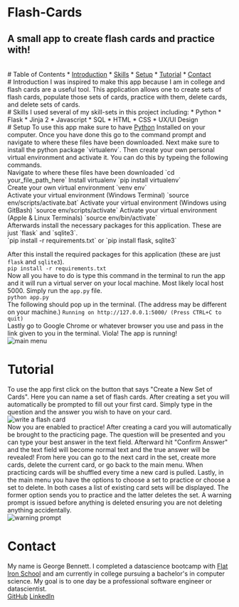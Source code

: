 # Flash-Cards
## A small app to create flash cards and practice with!
<br>
# Table of Contents
* <a href='#Introduction'>Introduction</a>
* <a href='#Skills'>Skills</a>
* <a href='#Setup'>Setup</a>
* <a href='#Tutorial'>Tutorial</a>
* <a href='#Contact'>Contact</a>
<br>
# Introduction
I was inspired to make this app because I am in college and flash cards are a useful tool. This application allows one to create sets of flash cards, populate those sets of cards, practice with them, delete cards, and delete sets of cards.
<br>
# Skills
I used several of my skill-sets in this project including:
* Python
* Flask
* Jinja 2
* Javascript
* SQL
* HTML
* CSS
* UX/UI Design
<br>
# Setup
To use this app make sure to have <a href="https://www.python.org/downloads/">Python</a> Installed on your computer. Once you have done this go to the command prompt and navigate to where these files have been downloaded. Next make sure to install the python package `virtualenv`. Then create your own personal virtual environment and activate it. You can do this by typeing the following commands. 
<br>
Navigate to where these files have been downloaded
`cd your_file_path_here`
Install virtualenv
`pip install virtualenv` 
<br>
Create your own virtual environment
`venv env`
<br>
Activate your virtual environment (Windows Terminal)
`source env/scripts/activate.bat`
Activate your virtual environment (Windows using GitBash)
`source env/scripts/activate`
Activate your virtual environment (Apple & Linux Terminals)
`source env/bin/activate`
<br>
Afterwards install the necessary packages for this application. These are just `flask` and `sqlite3`.
<br>
`pip install -r requirements.txt` or `pip install flask, sqlite3`
<br>

 After this install the required packages for this application (these are just `flask` and `sqlite3`). 
<br>
`pip install -r requirements.txt`
<br>
Now all you have to do is type this command in the terminal to run the app and it will run a virtual server on your local machine. Most likely local host 5000. Simply run the `app.py` file.
<br>
`python app.py`
<br>
The following should pop up in the terminal. (The address may be different on your machine.)
`Running on http://127.0.0.1:5000/ (Press CTRL+C to quit)`
<br>
Lastly go to Google Chrome or whatever browser you use and pass in the link given to you in the terminal. Viola! The app is running!
<br>
<img alt='main menu' scr='./pics/Main-Menu.png' style='text-align: center;'>
<br>

# Tutorial
To use the app first click on the button that says "Create a New Set of Cards". Here you can name a set of flash cards. After creating a set you will automatically be prompted to fill out your first card. Simply type in the question and the answer you wish to have on your card.
<br>
<img alt='write a flash card' scr='./pics/Create-Card.png' style='text-align: center;'>
<br>
Now you are enabled to practice! After creating a card you will automatically be brought to the practicing page. The question will be presented and you can type your best answer in the text field. Afterward hit "Confirm Answer" and the text field will become normal text and the true answer will be revealed! From here you can go to the next card in the set, create more cards, delete the current card, or go back to the main menu. When practicing cards will be shuffled every time a new card is pulled. Lastly, in the main menu you have the options to choose a set to practice or choose a set to delete. In both cases a list of existing card sets will be displayed. The former option sends you to practice and the latter deletes the set. A warning prompt is issued before anything is deleted ensuring you are not deleting anything accidentally. 
<br>
<img alt='warning prompt' scr='./pics/Create-Card.png' style='text-align: center;'>
<br>
# Contact
My name is George Bennett. I completed a datascience bootcamp with <a href='https://flatironschool.com/'>Flat Iron School</a> and am currently in college pursuing a bachelor's in computer science. My goal is to one day be a professional software engineer or datascientist. 
<br>
<a href='https://github.com/GeorgeWilliamBennett/'>GitHub</a>
<a href='https://www.linkedin.com/feed/'>LinkedIn</a>
